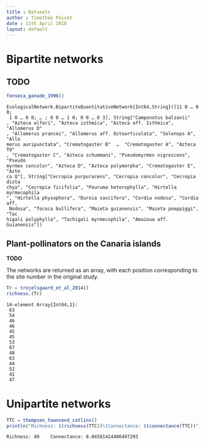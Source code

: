```yaml
---
title : Datasets
author : Timothée Poisot
date : 11th April 2018
layout: default
---
```





# Bipartite networks

## TODO

````julia
fonseca_ganade_1996()
````


````
EcologicalNetwork.BipartiteQuantitativeNetwork{Int64,String}([11 0 … 0 0;
 1 0 … 0 0; … ; 0 0 … 1 0; 0 0 … 0 3], String["Camponotus balzanii"
, "Azteca alfari", "Azteca isthmica", "Azteca aff. Isthmica", "Allomerus D"
, "Allomerus prancei", "Allomerus aff. Octoarticulata", "Solenops A", "Allo
merus auripunctata", "Crematogaster B"  …  "Crematogaster A", "Azteca TO"
, "Crematogaster C", "Azteca schummani", "Pseudomyrmex nigrescens", "Pseudo
myrmex concolor", "Azteca D", "Azteca polymorpha", "Crematogaster E", "Azte
ca Q"], String["Cecropia purpuracens", "Cecropia concolor", "Cecropia dista
chya", "Cecropia ficifolia", "Pouruma heterophylla", "Hirtella myrmecophila
", "Hirtella physophora", "Duroia saccifera", "Cordia nodosa", "Cordia aff.
 Nodosa", "Tococa bullifera", "Maieta guianensis", "Maieta poeppiggi", "Tac
higali polyphylla", "Tachigali myrmecophila", "Amaioua aff. Guianensis"])
````





## Plant-pollinators on the Canaria islands

**TODO**

The networks are returned as an array, with each position corresponding to the
site number in the original study.

````julia
Tr = trojelsgaard_et_al_2014()
richness.(Tr)
````


````
14-element Array{Int64,1}:
 63
 54
 46
 46
 45
 45
 53
 67
 48
 63
 44
 52
 41
 47
````





# Unipartite networks

````julia
TTC = thompson_townsend_catlins()
println("Richness: $(richness(TTC))\tConnectance: $(connectance(TTC))")
````


````
Richness: 49	Connectance: 0.04581424406497293
````


